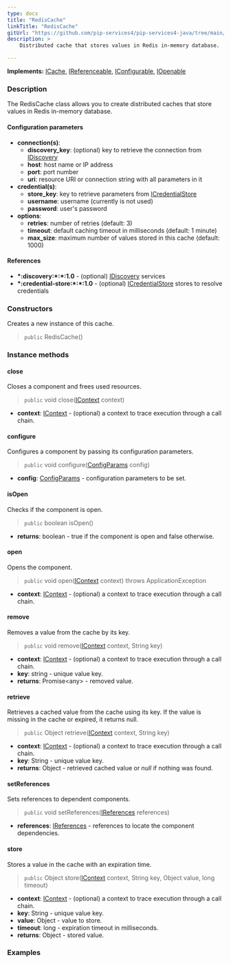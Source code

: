 ```yaml
---
type: docs
title: "RedisCache"
linkTitle: "RedisCache"
gitUrl: "https://github.com/pip-services4/pip-services4-java/tree/main/pip-services4-redis-java"
description: >
    Distributed cache that stores values in Redis in-memory database.

---
```


**Implements:** [ICache](../../../logic/cache/icache), [IReferenceable](../../../components/refer/ireferenceable), [IConfigurable](../../../components/config/iconfigurable), [IOpenable](../../../components/run/iopenable)

### Description

The RedisCache class allows you to create distributed caches that store values in Redis in-memory database.

#### Configuration parameters

- **connection(s)**:           
    - **discovery_key**: (optional) key to retrieve the connection from [IDiscovery](../../../config/connect/idiscovery)
    - **host**: host name or IP address
    - **port**: port number
    - **uri**: resource URI or connection string with all parameters in it
- **credential(s)**:
    - **store_key**: key to retrieve parameters from [ICredentialStore](../../../config/auth/icredential_store)
    - **username**: username (currently is not used)
    - **password**: user's password
- **options**:
    - **retries**: number of retries (default: 3)
    - **timeout**: default caching timeout in milliseconds (default: 1 minute)
    - **max_size**: maximum number of values stored in this cache (default: 1000)     


#### References
- **\*:discovery:\*:\*:1.0** - (optional) [IDiscovery](../../../config/connect/idiscovery) services
- **\*:credential-store:\*:\*:1.0** - (optional) [ICredentialStore](../../../config/auth/icredential_store) stores to resolve credentials

### Constructors
Creates a new instance of this cache.

> `public` RedisCache()


### Instance methods

#### close
Closes a component and frees used resources.

> `public` void close([IContext](../../../components/context/icontext) context)

- **context**: [IContext](../../../components/context/icontext) - (optional) a context to trace execution through a call chain.


#### configure
Configures a component by passing its configuration parameters.

> `public` void configure([ConfigParams](../../../components/config/config_params) config)

- **config**: [ConfigParams](../../../components/config/config_params) - configuration parameters to be set.


#### isOpen
Checks if the component is open.

> `public` boolean isOpen()

- **returns**: boolean - true if the component is open and false otherwise.

#### open
Opens the component.

> `public` void open([IContext](../../../components/context/icontext) context) throws ApplicationException

- **context**: [IContext](../../../components/context/icontext) - (optional) a context to trace execution through a call chain.

#### remove
Removes a value from the cache by its key.

> `public` void remove([IContext](../../../components/context/icontext) context, String key)

- **context**: [IContext](../../../components/context/icontext) - (optional) a context to trace execution through a call chain.
- **key**: string - unique value key.
- **returns**: Promise\<any\> - removed value.

#### retrieve
Retrieves a cached value from the cache using its key.
If the value is missing in the cache or expired, it returns null.

> `public` Object retrieve([IContext](../../../components/context/icontext) context, String key)

- **context**: [IContext](../../../components/context/icontext) - (optional) a context to trace execution through a call chain.
- **key**: String - unique value key.
- **returns**: Object - retrieved cached value or *null* if nothing was found.

#### setReferences
Sets references to dependent components.

> `public` void setReferences([IReferences](../../../components/refer/ireferences) references)

- **references**: [IReferences](../../../components/refer/ireferences) - references to locate the component dependencies.


#### store
Stores a value in the cache with an expiration time.

> `public` Object store([IContext](../../../components/context/icontext) context, String key, Object value, long timeout)

- **context**: [IContext](../../../components/context/icontext) - (optional) a context to trace execution through a call chain.
- **key**: String - unique value key.
- **value**: Object - value to store.
- **timeout**: long - expiration timeout in milliseconds.
- **returns**: Object - stored value.


### Examples

